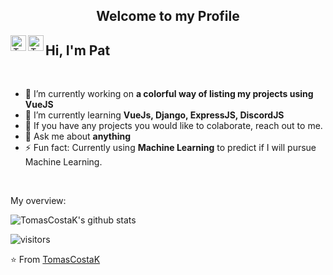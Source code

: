 <p align="center">
 <h2 align="center">Welcome to my Profile</h2>
</p>
<p align="center">
 <a href="https://youtube.com">
   <img align="left" alt="TomasCostaK Youtube" width="25px" src="https://patrickmcalinden.com/images/youtube.png" />
 </a>
 <a href="https://www.linkedin.com/in/tomascostax/">
   <img align="left" alt="TomasCostaK LinkedIn" width="25px" src="https://patrickmcalinden.com/images/linkedin.png" />
 </a>
</p>

<h2>Hi, I'm Pat</h2>


<div>
  
<br />
<p>

- 🔭 I’m currently working on **a colorful way of listing my projects using VueJS**
- 🌱 I’m currently learning **VueJs, Django, ExpressJS, DiscordJS**
- 👯 If you have any projects you would like to colaborate, reach out to me.
- 💬 Ask me about **anything**
- ⚡ Fun fact: Currently using **Machine Learning** to predict if I will pursue Machine Learning.

</h4>
</div>

<br />

<div><p>My overview: </p></div>

![TomasCostaK's github stats](https://github-readme-stats.vercel.app/api?username=TomasCostaK&show_icons=true)
<br />

<!-- Optional Visitors badge: -->
![visitors](https://visitor-badge.laobi.icu/badge?page_id=TomasCostaK.TomasCostaK)

⭐️ From [TomasCostaK](https://github.com/TomasCostaK/TomasCostaK) 

<br />
